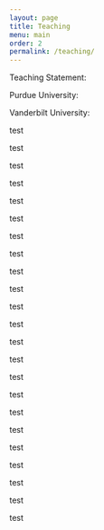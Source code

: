 ```yaml
---
layout: page
title: Teaching
menu: main
order: 2
permalink: /teaching/
---
```


Teaching Statement:


Purdue University:


Vanderbilt University:

test

test

test

test

test

test

test

test

test

test

test

test

test

test

test

test

test

test

test

test

test

test

test
